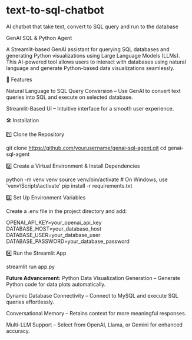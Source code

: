 # text-to-sql-chatbot
AI chatbot that take text, convert to SQL query and run to the database

GenAI SQL & Python Agent

A Streamlit-based GenAI assistant for querying SQL databases and generating Python visualizations using Large Language Models (LLMs). This AI-powered tool allows users to interact with databases using natural language and generate Python-based data visualizations seamlessly.

🚀 Features

Natural Language to SQL Query Conversion – Use GenAI to convert text queries into SQL and execute on selected database.

Streamlit-Based UI – Intuitive interface for a smooth user experience.

🛠 Installation

1️⃣ Clone the Repository

git clone https://github.com/yourusername/genai-sql-agent.git cd genai-sql-agent

2️⃣ Create a Virtual Environment & Install Dependencies

python -m venv venv source venv/bin/activate # On Windows, use 'venv\Scripts\activate' pip install -r requirements.txt

3️⃣ Set Up Environment Variables

Create a .env file in the project directory and add:

OPENAI_API_KEY=your_openai_api_key DATABASE_HOST=your_database_host DATABASE_USER=your_database_user DATABASE_PASSWORD=your_database_password

4️⃣ Run the Streamlit App

streamlit run app.py

**Future Advancement:**
Python Data Visualization Generation – Generate Python code for data plots automatically.

Dynamic Database Connectivity – Connect to MySQL and execute SQL queries effortlessly.

Conversational Memory – Retains context for more meaningful responses.

Multi-LLM Support – Select from OpenAI, Llama, or Gemini for enhanced accuracy.

